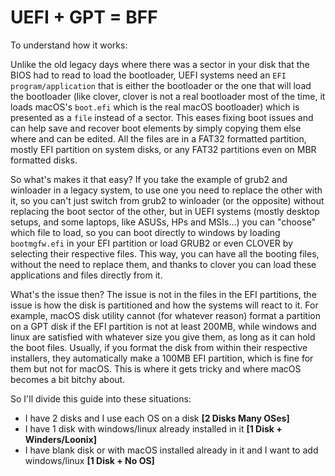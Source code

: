 # UEFI + GPT = BFF

To understand how it works:

Unlike the old legacy days where there was a sector in your disk that the BIOS had to read to load the bootloader, UEFI systems need an `EFI program/application` that is either the bootloader or the one that will load the bootloader \(like clover, clover is not a real bootloader most of the time, it loads macOS's `boot.efi` which is the real macOS bootloader\) which is presented as a `file` instead of a sector. This eases fixing boot issues and can help save and recover boot elements by simply copying them else where and can be edited. All the files are in a FAT32 formatted partition, mostly EFI partition on system disks, or any FAT32 partitions even on MBR formatted disks.

So what's makes it that easy? If you take the example of grub2 and winloader in a legacy system, to use one you need to replace the other with it, so you can't just switch from grub2 to winloader \(or the opposite\) without replacing the boot sector of the other, but in UEFI systems \(mostly desktop setups, and some laptops, like ASUSs, HPs and MSIs...\) you can "choose" which file to load, so you can boot directly to windows by loading `bootmgfw.efi` in your EFI partition or load GRUB2 or even CLOVER by selecting their respective files. This way, you can have all the booting files, without the need to replace them, and thanks to clover you can load these applications and files directly from it.

What's the issue then? The issue is not in the files in the EFI partitions, the issue is how the disk is partitioned and how the systems will react to it. For example, macOS disk utility cannot \(for whatever reason\) format a partition on a GPT disk if the EFI partition is not at least 200MB, while windows and linux are satisfied with whatever size you give them, as long as it can hold the boot files. Usually, if you format the disk from within their respective installers, they automatically make a 100MB EFI partition, which is fine for them but not for macOS. This is where it gets tricky and where macOS becomes a bit bitchy about.

So I'll divide this guide into these situations:

* I have 2 disks and I use each OS on a disk **\[2 Disks Many OSes\]**
* I have 1 disk with windows/linux already installed in it **\[1 Disk + Winders/Loonix\]**
* I have blank disk or with macOS installed already in it and I want to add windows/linux **\[1 Disk + No OS\]**

